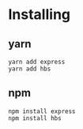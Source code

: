 # Installing

## yarn
```
yarn add express
yarn add hbs
```

## npm
```
npm install express
npm install hbs
```